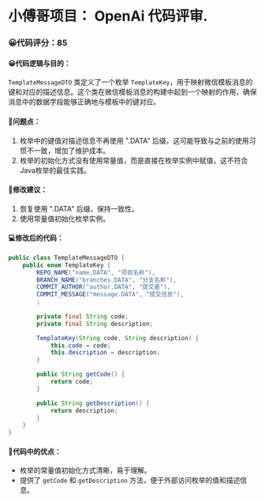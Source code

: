 # 小傅哥项目： OpenAi 代码评审.
### 😀代码评分：85
#### 😀代码逻辑与目的：
`TemplateMessageDTO` 类定义了一个枚举 `TemplateKey`，用于映射微信模板消息的键和对应的描述信息。这个类在微信模板消息的构建中起到一个映射的作用，确保消息中的数据字段能够正确地与模板中的键对应。

#### 🤔问题点：
1. 枚举中的键值对描述信息不再使用 ".DATA" 后缀，这可能导致与之前的使用习惯不一致，增加了维护成本。
2. 枚举的初始化方式没有使用常量值，而是直接在枚举实例中赋值，这不符合Java枚举的最佳实践。

#### 🎯修改建议：
1. 恢复使用 ".DATA" 后缀，保持一致性。
2. 使用常量值初始化枚举实例。

#### 💻修改后的代码：
```java
public class TemplateMessageDTO {
    public enum TemplateKey {
        REPO_NAME("name.DATA", "项目名称"),
        BRANCH_NAME("branches.DATA", "分支名称"),
        COMMIT_AUTHOR("author.DATA", "提交者"),
        COMMIT_MESSAGE("message.DATA", "提交信息"),
        ;
        
        private final String code;
        private final String description;

        TemplateKey(String code, String description) {
            this.code = code;
            this.description = description;
        }

        public String getCode() {
            return code;
        }

        public String getDescription() {
            return description;
        }
    }
}
```

#### 🌟代码中的优点：
- 枚举的常量值初始化方式清晰，易于理解。
- 提供了 `getCode` 和 `getDescription` 方法，便于外部访问枚举的值和描述信息。